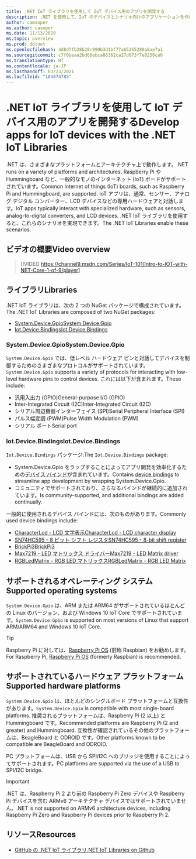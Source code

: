 ```yaml
---
title: .NET IoT ライブラリを使用して IoT デバイス用のアプリを開発する
description: .NET を使用して、IoT のデバイスとシナリオ向けのアプリケーションを作成する方法について説明します。
author: camsoper
ms.author: casoper
ms.date: 11/13/2020
ms.topic: overview
ms.prod: dotnet
ms.openlocfilehash: 4d8dffb28b28c999b3d1bf77a65265280a8ae7a1
ms.sourcegitcommit: c7f0beaa2bd66ebca86362ca17d673f7e8256ca6
ms.translationtype: HT
ms.contentlocale: ja-JP
ms.lasthandoff: 03/23/2021
ms.locfileid: "104874785"
---
```

# <a name="develop-apps-for-iot-devices-with-the-net-iot-libraries"></a><span data-ttu-id="65eab-103">.NET IoT ライブラリを使用して IoT デバイス用のアプリを開発する</span><span class="sxs-lookup"><span data-stu-id="65eab-103">Develop apps for IoT devices with the .NET IoT Libraries</span></span>

<span data-ttu-id="65eab-104">.NET は、さまざまなプラットフォームとアーキテクチャ上で動作します。</span><span class="sxs-lookup"><span data-stu-id="65eab-104">.NET runs on a variety of platforms and architectures.</span></span> <span data-ttu-id="65eab-105">Raspberry Pi や Hummingboard など、一般的なモノのインターネット (IoT) ボードがサポートされています。</span><span class="sxs-lookup"><span data-stu-id="65eab-105">Common Internet of things (IoT) boards, such as Raspberry Pi and Hummingboard, are supported.</span></span> <span data-ttu-id="65eab-106">IoT アプリは、通常、センサー、アナログ デジタル コンバーター、LCD デバイスなどの専用ハードウェアと対話します。</span><span class="sxs-lookup"><span data-stu-id="65eab-106">IoT apps typically interact with specialized hardware, such as sensors, analog-to-digital converters, and LCD devices.</span></span> <span data-ttu-id="65eab-107">.NET IoT ライブラリを使用すると、これらのシナリオを実現できます。</span><span class="sxs-lookup"><span data-stu-id="65eab-107">The .NET IoT Libraries enable these scenarios.</span></span>

## <a name="video-overview"></a><span data-ttu-id="65eab-108">ビデオの概要</span><span class="sxs-lookup"><span data-stu-id="65eab-108">Video overview</span></span>

<!--markdownlint-disable MD034 -->
> [!VIDEO https://channel9.msdn.com/Series/IoT-101/Intro-to-IOT-with-NET-Core-1-of-9/player]

## <a name="libraries"></a><span data-ttu-id="65eab-109">ライブラリ</span><span class="sxs-lookup"><span data-stu-id="65eab-109">Libraries</span></span>

<span data-ttu-id="65eab-110">.NET IoT ライブラリは、次の 2 つの NuGet パッケージで構成されています。</span><span class="sxs-lookup"><span data-stu-id="65eab-110">The .NET IoT Libraries are composed of two NuGet packages:</span></span>

- [<span data-ttu-id="65eab-111">System.Device.Gpio</span><span class="sxs-lookup"><span data-stu-id="65eab-111">System.Device.Gpio</span></span>](https://www.nuget.org/packages/System.Device.Gpio/)
- [<span data-ttu-id="65eab-112">Iot.Device.Bindings</span><span class="sxs-lookup"><span data-stu-id="65eab-112">Iot.Device.Bindings</span></span>](https://www.nuget.org/packages/Iot.Device.Bindings/)

### <a name="systemdevicegpio"></a><span data-ttu-id="65eab-113">System.Device.Gpio</span><span class="sxs-lookup"><span data-stu-id="65eab-113">System.Device.Gpio</span></span>

<span data-ttu-id="65eab-114">`System.Device.Gpio` では、低レベル ハードウェア ピンと対話してデバイスを制御するためのさまざまなプロトコルがサポートされています。</span><span class="sxs-lookup"><span data-stu-id="65eab-114">`System.Device.Gpio` supports a variety of protocols for interacting with low-level hardware pins to control devices.</span></span> <span data-ttu-id="65eab-115">これには以下が含まれます。</span><span class="sxs-lookup"><span data-stu-id="65eab-115">These include:</span></span>

- <span data-ttu-id="65eab-116">汎用入出力 (GPIO)</span><span class="sxs-lookup"><span data-stu-id="65eab-116">General-purpose I/O (GPIO)</span></span>
- <span data-ttu-id="65eab-117">Inter-Integrated Circuit (I2C)</span><span class="sxs-lookup"><span data-stu-id="65eab-117">Inter-Integrated Circuit (I2C)</span></span>
- <span data-ttu-id="65eab-118">シリアル周辺機器インターフェイス (SPI)</span><span class="sxs-lookup"><span data-stu-id="65eab-118">Serial Peripheral Interface (SPI)</span></span>
- <span data-ttu-id="65eab-119">パルス幅変調 (PWM)</span><span class="sxs-lookup"><span data-stu-id="65eab-119">Pulse Width Modulation (PWM)</span></span>
- <span data-ttu-id="65eab-120">シリアル ポート</span><span class="sxs-lookup"><span data-stu-id="65eab-120">Serial port</span></span>

### <a name="iotdevicebindings"></a><span data-ttu-id="65eab-121">Iot.Device.Bindings</span><span class="sxs-lookup"><span data-stu-id="65eab-121">Iot.Device.Bindings</span></span>

<span data-ttu-id="65eab-122">`Iot.Device.Bindings` パッケージ:</span><span class="sxs-lookup"><span data-stu-id="65eab-122">The `Iot.Device.Bindings` package:</span></span>

* <span data-ttu-id="65eab-123">System.Device.Gpio をラップすることによってアプリ開発を効率化するための[デバイス バインド](https://github.com/dotnet/iot/blob/main/src/devices/README.md)が含まれています。</span><span class="sxs-lookup"><span data-stu-id="65eab-123">Contains [device bindings](https://github.com/dotnet/iot/blob/main/src/devices/README.md) to streamline app development by wrapping System.Device.Gpio.</span></span>
* <span data-ttu-id="65eab-124">コミュニティでサポートされており、さらなるバインドが継続的に追加されています。</span><span class="sxs-lookup"><span data-stu-id="65eab-124">Is community-supported, and additional bindings are added continually.</span></span>

<span data-ttu-id="65eab-125">一般的に使用されるデバイス バインドには、次のものがあります。</span><span class="sxs-lookup"><span data-stu-id="65eab-125">Commonly used device bindings include:</span></span>

- [<span data-ttu-id="65eab-126">CharacterLcd - LCD 文字表示</span><span class="sxs-lookup"><span data-stu-id="65eab-126">CharacterLcd - LCD character display</span></span>](https://github.com/dotnet/iot/tree/main/src/devices/CharacterLcd)
- [<span data-ttu-id="65eab-127">SN74HC595 - 8 ビット シフト レジスタ</span><span class="sxs-lookup"><span data-stu-id="65eab-127">SN74HC595 - 8-bit shift register</span></span>](https://github.com/dotnet/iot/tree/main/src/devices/Sn74hc595)
- [<span data-ttu-id="65eab-128">BrickPi3</span><span class="sxs-lookup"><span data-stu-id="65eab-128">BrickPi3</span></span>](https://github.com/dotnet/iot/tree/main/src/devices/BrickPi3)
- [<span data-ttu-id="65eab-129">Max7219 - LED マトリックス ドライバー</span><span class="sxs-lookup"><span data-stu-id="65eab-129">Max7219 - LED Matrix driver</span></span>](https://github.com/dotnet/iot/tree/main/src/devices/Max7219)
- [<span data-ttu-id="65eab-130">RGBLedMatrix - RGB LED マトリックス</span><span class="sxs-lookup"><span data-stu-id="65eab-130">RGBLedMatrix - RGB LED Matrix</span></span>](https://github.com/dotnet/iot/tree/main/src/devices/RGBLedMatrix)

## <a name="supported-operating-systems"></a><span data-ttu-id="65eab-131">サポートされるオペレーティング システム</span><span class="sxs-lookup"><span data-stu-id="65eab-131">Supported operating systems</span></span>

<span data-ttu-id="65eab-132">`System.Device.Gpio` は、ARM または ARM64 がサポートされているほとんどの Linux のバージョン、および Windows 10 IoT Core でサポートされています。</span><span class="sxs-lookup"><span data-stu-id="65eab-132">`System.Device.Gpio` is supported on most versions of Linux that support ARM/ARM64 and Windows 10 IoT Core.</span></span>

> [!TIP]
> <span data-ttu-id="65eab-133">Raspberry Pi に対しては、[Raspberry Pi OS](https://www.raspberrypi.org/documentation/installation/installing-images/README.md) (旧称 Raspbian) をお勧めします。</span><span class="sxs-lookup"><span data-stu-id="65eab-133">For Raspberry Pi, [Raspberry Pi OS](https://www.raspberrypi.org/documentation/installation/installing-images/README.md)  (formerly Raspbian) is recommended.</span></span>

## <a name="supported-hardware-platforms"></a><span data-ttu-id="65eab-134">サポートされているハードウェア プラットフォーム</span><span class="sxs-lookup"><span data-stu-id="65eab-134">Supported hardware platforms</span></span>

<span data-ttu-id="65eab-135">`System.Device.Gpio` は、ほとんどのシングルボード プラットフォームと互換性があります。</span><span class="sxs-lookup"><span data-stu-id="65eab-135">`System.Device.Gpio` is compatible with most single-board platforms.</span></span> <span data-ttu-id="65eab-136">推奨されるプラットフォームは、Raspberry Pi (2 以上) と Hummingboard です。</span><span class="sxs-lookup"><span data-stu-id="65eab-136">Recommended platforms are Raspberry Pi (2 and greater) and Hummingboard.</span></span> <span data-ttu-id="65eab-137">互換性が確認されているその他のプラットフォームは、BeagleBoard と ODROID です。</span><span class="sxs-lookup"><span data-stu-id="65eab-137">Other platforms known to be compatible are BeagleBoard and ODROID.</span></span>

<span data-ttu-id="65eab-138">PC プラットフォームは、USB から SPI/I2C へのブリッジを使用することによってサポートされます。</span><span class="sxs-lookup"><span data-stu-id="65eab-138">PC platforms are supported via the use of a USB to SPI/I2C bridge.</span></span>

> [!IMPORTANT]
> <span data-ttu-id="65eab-139">.NET は、Raspberry Pi 2 より前の Raspberry Pi Zero デバイスや Raspberry Pi デバイスを含む ARMv6 アーキテクチャ デバイスではサポートされていません。</span><span class="sxs-lookup"><span data-stu-id="65eab-139">.NET is not supported on ARMv6 architecture devices, including Raspberry Pi Zero and Raspberry Pi devices prior to Raspberry Pi 2.</span></span>

## <a name="resources"></a><span data-ttu-id="65eab-140">リソース</span><span class="sxs-lookup"><span data-stu-id="65eab-140">Resources</span></span>

- [<span data-ttu-id="65eab-141">GitHub の .NET IoT ライブラリ</span><span class="sxs-lookup"><span data-stu-id="65eab-141">.NET IoT Libraries on Github</span></span>](https://github.com/dotnet/iot)
